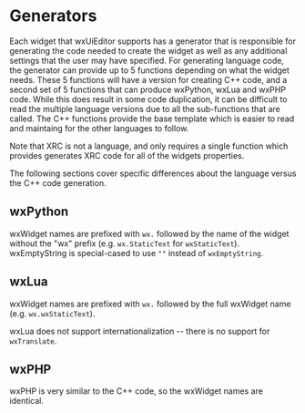 # Generators

Each widget that wxUiEditor supports has a generator that is responsible for generating the code needed to create the widget as well as any additional settings that the user may have specified. For generating language code, the generator can provide up to 5 functions depending on what the widget needs. These 5 functions will have a version for creating C++ code, and a second set of 5 functions that can produce wxPython, wxLua and wxPHP code. While this does result in some code duplication, it can be difficult to read the multiple language versions due to all the sub-functions that are called. The C++ functions provide the base template which is easier to read and maintaing for the other languages to follow.

Note that XRC is not a language, and only requires a single function which provides generates XRC code for all of the widgets properties.

The following sections cover specific differences about the language versus the C++ code generation.

## wxPython

wxWidget names are prefixed with `wx.` followed by the name of the widget without the "wx" prefix (e.g. `wx.StaticText` for `wxStaticText`). wxEmptyString is special-cased to use `""` instead of `wxEmptyString`.

## wxLua

wxWidget names are prefixed with `wx.` followed by the full wxWidget name (e.g. `wx.wxStaticText`).

wxLua does not support internationalization -- there is no support for `wxTranslate`.

## wxPHP

wxPHP is very similar to the C++ code, so the wxWidget names are identical.
